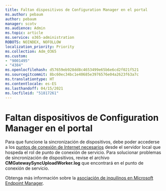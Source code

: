 ```yaml
---
title: Faltan dispositivos de Configuration Manager en el portal
ms.author: pebaum
author: pebaum
manager: scotv
ms.audience: Admin
ms.topic: article
ms.service: o365-administration
ROBOTS: NOINDEX, NOFOLLOW
localization_priority: Priority
ms.collection: Adm_O365
ms.custom:
- "9001495"
- "4384"
ms.openlocfilehash: d57659eb928dd8c4653499e65b6e6cd2f021f521
ms.sourcegitcommit: 8bc60ec34bc1e40685e3976576e04a2623f63a7c
ms.translationtype: HT
ms.contentlocale: es-ES
ms.lasthandoff: 04/15/2021
ms.locfileid: "51817261"
---
```

# <a name="configuration-manager-devices-missing-in-the-portal"></a>Faltan dispositivos de Configuration Manager en el portal

Para que funcione la sincronización de dispositivos, debe poder accederse a los [puntos de conexión de Internet necesarios](https://docs.microsoft.com/configmgr/tenant-attach/device-sync-actions#internet-endpoints) desde el servidor local que hospeda el rol de punto de conexión de servicio. Para solucionar problemas de sincronización de dispositivos, revise el archivo **CMGatewaySyncUploadWorker.log** que encontrará en el punto de conexión de servicio.

Obtenga más información sobre la [asociación de inquilinos en Microsoft Endpoint Manager](https://docs.microsoft.com/configmgr/tenant-attach/).
